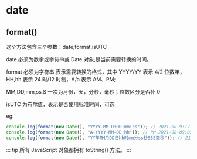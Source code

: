 # date

## format()

这个方法包含三个参数：date,format,isUTC

date 必须为数字或字符串或 Date 对象,是当前需要转换的时间。

format 必须为字符串,表示需要转换的格式，其中 YYYY/YY 表示 4/2 位数年，HH,hh 表示 24 时/12 时制，A/a 表示 AM、PM;

MM,DD,mm,ss,S 一次为月份，天，分秒，毫秒；位数区分是否补 0

isUTC 为布尔值，表示是否使用标准时间，可选

eg:

```js
console.log(format(new Date(), "YYYY-MM-D:HH:mm:ss")); // 2021-08-9:17:42:36
console.log(format(new Date(), "A-YYYY-MM-DD:hh")); // PM-2021-08-09:05
console.log(format(new Date(), "YY年MM月DD日hh时mm分ss秒SSS毫秒")); // 21年08月09日05时42分36秒457毫秒
```

::: tip
所有 JavaScript 对象都拥有 toString() 方法。
:::
